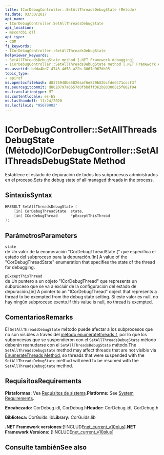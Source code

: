 ```yaml
---
title: ICorDebugController::SetAllThreadsDebugState (Método)
ms.date: 03/30/2017
api_name:
- ICorDebugController.SetAllThreadsDebugState
api_location:
- mscordbi.dll
api_type:
- COM
f1_keywords:
- ICorDebugController::SetAllThreadsDebugState
helpviewer_keywords:
- SetAllThreadsDebugState method [.NET Framework debugging]
- ICorDebugController::SetAllThreadsDebugState method [.NET Framework debugging]
ms.assetid: bdda4bd7-4743-4d58-a22b-8067e967db95
topic_type:
- apiref
ms.openlocfilehash: d8375948be5820aaf6e879b82bcfde6471cccf3f
ms.sourcegitcommit: d8020797a6657d0fbbdff362b80300815f682f94
ms.translationtype: MT
ms.contentlocale: es-ES
ms.lasthandoff: 11/24/2020
ms.locfileid: "95679902"
---
```

# <a name="icordebugcontrollersetallthreadsdebugstate-method"></a><span data-ttu-id="0d125-102">ICorDebugController::SetAllThreadsDebugState (Método)</span><span class="sxs-lookup"><span data-stu-id="0d125-102">ICorDebugController::SetAllThreadsDebugState Method</span></span>

<span data-ttu-id="0d125-103">Establece el estado de depuración de todos los subprocesos administrados en el proceso.</span><span class="sxs-lookup"><span data-stu-id="0d125-103">Sets the debug state of all managed threads in the process.</span></span>  
  
## <a name="syntax"></a><span data-ttu-id="0d125-104">Sintaxis</span><span class="sxs-lookup"><span data-stu-id="0d125-104">Syntax</span></span>  
  
```cpp  
HRESULT SetAllThreadsDebugState (  
    [in] CorDebugThreadState  state,  
    [in] ICorDebugThread      *pExceptThisThread  
);  
```  
  
## <a name="parameters"></a><span data-ttu-id="0d125-105">Parámetros</span><span class="sxs-lookup"><span data-stu-id="0d125-105">Parameters</span></span>  

 `state`  
 <span data-ttu-id="0d125-106">de Un valor de la enumeración "CorDebugThreadState (" que especifica el estado del subproceso para la depuración.</span><span class="sxs-lookup"><span data-stu-id="0d125-106">[in] A value of the "CorDebugThreadState" enumeration that specifies the state of the thread for debugging.</span></span>  
  
 `pExceptThisThread`  
 <span data-ttu-id="0d125-107">de Un puntero a un objeto "ICorDebugThread" que representa un subproceso que se va a excluir de la configuración del estado de depuración.</span><span class="sxs-lookup"><span data-stu-id="0d125-107">[in] A pointer to an "ICorDebugThread" object that represents a thread to be exempted from the debug state setting.</span></span> <span data-ttu-id="0d125-108">Si este valor es null, no hay ningún subproceso exento.</span><span class="sxs-lookup"><span data-stu-id="0d125-108">If this value is null, no thread is exempted.</span></span>  
  
## <a name="remarks"></a><span data-ttu-id="0d125-109">Comentarios</span><span class="sxs-lookup"><span data-stu-id="0d125-109">Remarks</span></span>  

 <span data-ttu-id="0d125-110">El `SetAllThreadsDebugState` método puede afectar a los subprocesos que no son visibles a través del [método enumeratethreads (](icordebugcontroller-enumeratethreads-method.md), por lo que los subprocesos que se suspendieron con el `SetAllThreadsDebugState` método deberán reanudarse con el `SetAllThreadsDebugState` método.</span><span class="sxs-lookup"><span data-stu-id="0d125-110">The `SetAllThreadsDebugState` method may affect threads that are not visible via [EnumerateThreads Method](icordebugcontroller-enumeratethreads-method.md), so threads that were suspended with the `SetAllThreadsDebugState` method will need to be resumed with the `SetAllThreadsDebugState` method.</span></span>  
  
## <a name="requirements"></a><span data-ttu-id="0d125-111">Requisitos</span><span class="sxs-lookup"><span data-stu-id="0d125-111">Requirements</span></span>  

 <span data-ttu-id="0d125-112">**Plataformas:** Vea [Requisitos de sistema](../../get-started/system-requirements.md).</span><span class="sxs-lookup"><span data-stu-id="0d125-112">**Platforms:** See [System Requirements](../../get-started/system-requirements.md).</span></span>  
  
 <span data-ttu-id="0d125-113">**Encabezado:** CorDebug.idl, CorDebug.h</span><span class="sxs-lookup"><span data-stu-id="0d125-113">**Header:** CorDebug.idl, CorDebug.h</span></span>  
  
 <span data-ttu-id="0d125-114">**Biblioteca:** CorGuids.lib</span><span class="sxs-lookup"><span data-stu-id="0d125-114">**Library:** CorGuids.lib</span></span>  
  
 <span data-ttu-id="0d125-115">**.NET Framework versiones:**[!INCLUDE[net_current_v10plus](../../../../includes/net-current-v10plus-md.md)]</span><span class="sxs-lookup"><span data-stu-id="0d125-115">**.NET Framework Versions:** [!INCLUDE[net_current_v10plus](../../../../includes/net-current-v10plus-md.md)]</span></span>  
  
## <a name="see-also"></a><span data-ttu-id="0d125-116">Consulte también</span><span class="sxs-lookup"><span data-stu-id="0d125-116">See also</span></span>
